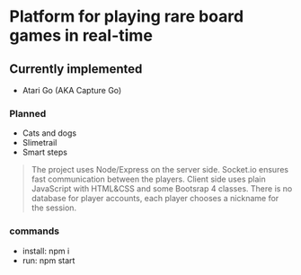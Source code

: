 # Platform for playing rare board games in real-time

## Currently implemented

* Atari Go (AKA Capture Go)

### Planned

* Cats and dogs
* Slimetrail
* Smart steps


> The project uses Node/Express on the server side. Socket.io ensures fast communication between the players. Client side uses plain JavaScript with HTML&CSS and some Bootsrap 4 classes. There is no database for player accounts, each player chooses a nickname for the session.
> 
### commands
* install: npm i
* run: npm start 

